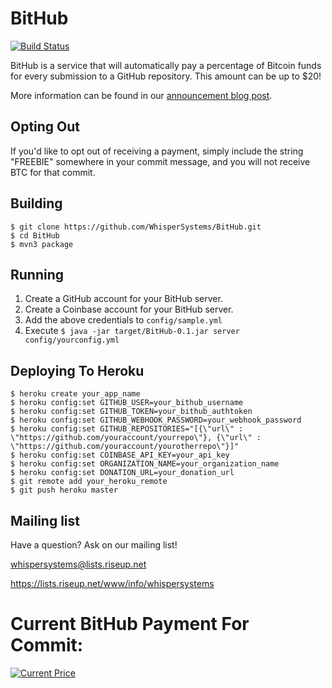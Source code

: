 BitHub
=================

[![Build Status](https://travis-ci.org/WhisperSystems/BitHub.png?branch=master)](https://travis-ci.org/WhisperSystems/BitHub)

BitHub is a service that will automatically pay a percentage of Bitcoin funds for every submission to a GitHub repository.  This amount can be up to $20!

More information can be found in our [announcement blog post](https://whispersystems.org/blog/bithub).

Opting Out
----------

If you'd like to opt out of receiving a payment, simply include the string "FREEBIE" somewhere in your commit message, and you will not receive BTC for that commit.


Building
-------------

    $ git clone https://github.com/WhisperSystems/BitHub.git
    $ cd BitHub
    $ mvn3 package

Running
-----------

1. Create a GitHub account for your BitHub server.
1. Create a Coinbase account for your BitHub server.
1. Add the above credentials to `config/sample.yml`
1. Execute `$ java -jar target/BitHub-0.1.jar server config/yourconfig.yml`

Deploying To Heroku
------------

```
$ heroku create your_app_name
$ heroku config:set GITHUB_USER=your_bithub_username
$ heroku config:set GITHUB_TOKEN=your_bithub_authtoken
$ heroku config:set GITHUB_WEBHOOK_PASSWORD=your_webhook_password
$ heroku config:set GITHUB_REPOSITORIES="[{\"url\" : \"https://github.com/youraccount/yourrepo\"}, {\"url\" : \"https://github.com/youraccount/yourotherrepo\"}]"
$ heroku config:set COINBASE_API_KEY=your_api_key
$ heroku config:set ORGANIZATION_NAME=your_organization_name
$ heroku config:set DONATION_URL=your_donation_url
$ git remote add your_heroku_remote
$ git push heroku master
```

Mailing list
------------

Have a question? Ask on our mailing list!

whispersystems@lists.riseup.net

https://lists.riseup.net/www/info/whispersystems

Current BitHub Payment For Commit: 
=================
[![Current Price](https://bithub.herokuapp.com/v1/status/payment/commit)](https://whispersystems.org/blog/bithub/)

